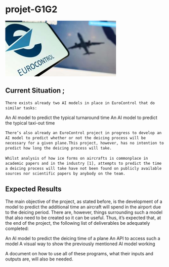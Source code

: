 # projet-G1G2
![eurocontrol](muac_3.jpg)

## Current Situation ;	
	There exists already two AI models in place in EuroControl that do similar tasks:
An AI model to predict the typical turnaround time
An AI model to predict the typical taxi-out time

	There’s also already an EuroControl project in progress to develop an AI model to predict whether or not the deicing process will be necessary for a given plane.This project, however, has no intention to predict how long the deicing process will take.

	Whilst analysis of how ice forms on aircrafts is commonplace in academic papers and in the industry [1], attempts to predict the time a deicing process will take have not been found on publicly available sources nor scientific papers by anybody on the team.

## Expected Results

 The main objective of the project, as stated before, is the development of a model to predict the additional time an aircraft will spend in the airport due to the deicing period. There are, however, things surrounding such a model that also need to be created so it can be useful. Thus, it’s expected that, at the end of the project, the following list of deliverables be adequately completed:

An AI model to predict the deicing time of a plane
An API to access such a model
A visual way to show the previously mentioned AI model working
	
A document on how to use all of these programs, what their inputs and outputs are, will also be needed.
